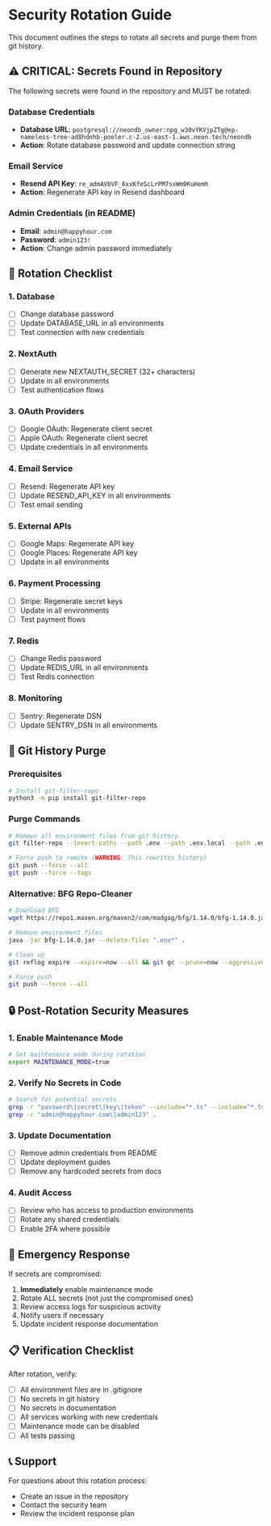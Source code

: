 # Security Rotation Guide

This document outlines the steps to rotate all secrets and purge them from git history.

## ⚠️ CRITICAL: Secrets Found in Repository

The following secrets were found in the repository and MUST be rotated:

### Database Credentials
- **Database URL**: `postgresql://neondb_owner:npg_w30vYKVjpZTg@ep-nameless-tree-ad8hdnhb-pooler.c-2.us-east-1.aws.neon.tech/neondb`
- **Action**: Rotate database password and update connection string

### Email Service
- **Resend API Key**: `re_admAVbVF_6xxKfeScLrPM7sxWm9KuHemh`
- **Action**: Regenerate API key in Resend dashboard

### Admin Credentials (in README)
- **Email**: `admin@happyhour.com`
- **Password**: `admin123!`
- **Action**: Change admin password immediately

## 🔄 Rotation Checklist

### 1. Database
- [ ] Change database password
- [ ] Update DATABASE_URL in all environments
- [ ] Test connection with new credentials

### 2. NextAuth
- [ ] Generate new NEXTAUTH_SECRET (32+ characters)
- [ ] Update in all environments
- [ ] Test authentication flows

### 3. OAuth Providers
- [ ] Google OAuth: Regenerate client secret
- [ ] Apple OAuth: Regenerate client secret
- [ ] Update credentials in all environments

### 4. Email Service
- [ ] Resend: Regenerate API key
- [ ] Update RESEND_API_KEY in all environments
- [ ] Test email sending

### 5. External APIs
- [ ] Google Maps: Regenerate API key
- [ ] Google Places: Regenerate API key
- [ ] Update in all environments

### 6. Payment Processing
- [ ] Stripe: Regenerate secret keys
- [ ] Update in all environments
- [ ] Test payment flows

### 7. Redis
- [ ] Change Redis password
- [ ] Update REDIS_URL in all environments
- [ ] Test Redis connection

### 8. Monitoring
- [ ] Sentry: Regenerate DSN
- [ ] Update SENTRY_DSN in all environments

## 🧹 Git History Purge

### Prerequisites
```bash
# Install git-filter-repo
python3 -m pip install git-filter-repo
```

### Purge Commands
```bash
# Remove all environment files from git history
git filter-repo --invert-paths --path .env --path .env.local --path .env.production --force

# Force push to remote (WARNING: This rewrites history)
git push --force --all
git push --force --tags
```

### Alternative: BFG Repo-Cleaner
```bash
# Download BFG
wget https://repo1.maven.org/maven2/com/madgag/bfg/1.14.0/bfg-1.14.0.jar

# Remove environment files
java -jar bfg-1.14.0.jar --delete-files ".env*" .

# Clean up
git reflog expire --expire=now --all && git gc --prune=now --aggressive

# Force push
git push --force --all
```

## 🔒 Post-Rotation Security Measures

### 1. Enable Maintenance Mode
```bash
# Set maintenance mode during rotation
export MAINTENANCE_MODE=true
```

### 2. Verify No Secrets in Code
```bash
# Search for potential secrets
grep -r "password\|secret\|key\|token" --include="*.ts" --include="*.tsx" --include="*.js" --include="*.jsx" .
grep -r "admin@happyhour.com\|admin123" .
```

### 3. Update Documentation
- [ ] Remove admin credentials from README
- [ ] Update deployment guides
- [ ] Remove any hardcoded secrets from docs

### 4. Audit Access
- [ ] Review who has access to production environments
- [ ] Rotate any shared credentials
- [ ] Enable 2FA where possible

## 🚨 Emergency Response

If secrets are compromised:

1. **Immediately** enable maintenance mode
2. Rotate ALL secrets (not just the compromised ones)
3. Review access logs for suspicious activity
4. Notify users if necessary
5. Update incident response documentation

## 📋 Verification Checklist

After rotation, verify:

- [ ] All environment files are in .gitignore
- [ ] No secrets in git history
- [ ] No secrets in documentation
- [ ] All services working with new credentials
- [ ] Maintenance mode can be disabled
- [ ] All tests passing

## 📞 Support

For questions about this rotation process:
- Create an issue in the repository
- Contact the security team
- Review the incident response plan

